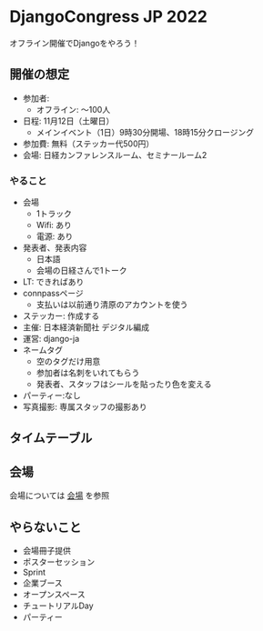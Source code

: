 # DjangoCongress JP 2022

オフライン開催でDjangoをやろう！

## 開催の想定

* 参加者:
    * オフライン: ～100人
* 日程: 11月12日（土曜日）
    * メインイベント（1日）9時30分開場、18時15分クロージング
* 参加費: 無料（ステッカー代500円）
* 会場: 日経カンファレンスルーム、セミナールーム2

### やること

- 会場
    - 1トラック
    - Wifi: あり
    - 電源: あり
- 発表者、発表内容
    - 日本語
    - 会場の日経さんで1トーク
- LT: できればあり
- connpassページ
    - 支払いは以前通り清原のアカウントを使う
- ステッカー: 作成する
- 主催: 日本経済新聞社 デジタル編成
- 運営: django-ja
- ネームタグ
    - 空のタグだけ用意
    - 参加者は名刺をいれてもらう
    - 発表者、スタッフはシールを貼ったり色を変える
- パーティー:なし
- 写真撮影: 専属スタッフの撮影あり

## タイムテーブル

## 会場

会場については [会場](./venue.md) を参照

## やらないこと

* 会場冊子提供
* ポスターセッション
* Sprint
* 企業ブース
* オープンスペース
* チュートリアルDay
* パーティー
